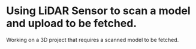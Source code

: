 
# Using LiDAR Sensor to scan a model and upload to be fetched.

Working on a 3D project that requires a scanned model to be fetched.


